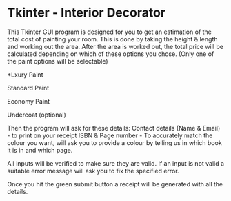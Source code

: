 # Tkinter - Interior Decorator

This Tkinter GUI program is designed for you to get an estimation of the total cost of painting your room. This is done by taking the height & length and working out the area. After the area is worked out, the total price will be calculated depending on which of these options you chose. (Only one of the paint options will be selectable)

*Lxury Paint

Standard Paint

Economy Paint

Undercoat (optional)

Then the program will ask for these details:
Contact details (Name & Email) - to print on your receipt 
ISBN & Page number - To accurately match the colour you want, will ask you to provide a colour by telling us in which book it is in and which page. 

All inputs will be verified to make sure they are valid. If an input is not valid a suitable error message will ask you to fix the specified error.

Once you hit the green submit button a receipt will be generated with all the details.

